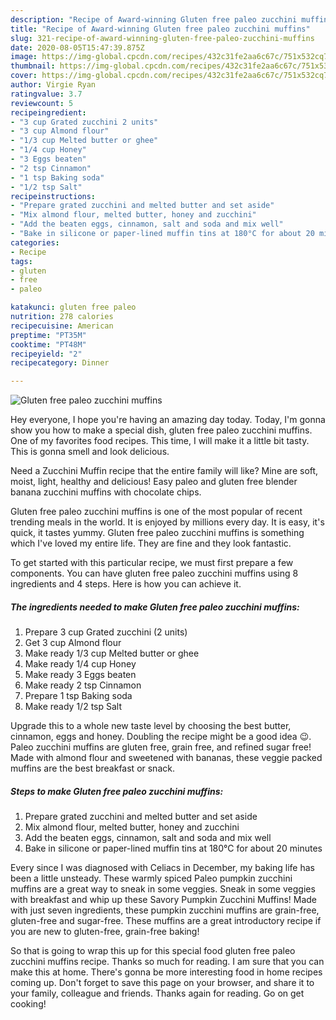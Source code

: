 ```yaml
---
description: "Recipe of Award-winning Gluten free paleo zucchini muffins"
title: "Recipe of Award-winning Gluten free paleo zucchini muffins"
slug: 321-recipe-of-award-winning-gluten-free-paleo-zucchini-muffins
date: 2020-08-05T15:47:39.875Z
image: https://img-global.cpcdn.com/recipes/432c31fe2aa6c67c/751x532cq70/gluten-free-paleo-zucchini-muffins-recipe-main-photo.jpg
thumbnail: https://img-global.cpcdn.com/recipes/432c31fe2aa6c67c/751x532cq70/gluten-free-paleo-zucchini-muffins-recipe-main-photo.jpg
cover: https://img-global.cpcdn.com/recipes/432c31fe2aa6c67c/751x532cq70/gluten-free-paleo-zucchini-muffins-recipe-main-photo.jpg
author: Virgie Ryan
ratingvalue: 3.7
reviewcount: 5
recipeingredient:
- "3 cup Grated zucchini 2 units"
- "3 cup Almond flour"
- "1/3 cup Melted butter or ghee"
- "1/4 cup Honey"
- "3 Eggs beaten"
- "2 tsp Cinnamon"
- "1 tsp Baking soda"
- "1/2 tsp Salt"
recipeinstructions:
- "Prepare grated zucchini and melted butter and set aside"
- "Mix almond flour, melted butter, honey and zucchini"
- "Add the beaten eggs, cinnamon, salt and soda and mix well"
- "Bake in silicone or paper-lined muffin tins at 180°C for about 20 minutes"
categories:
- Recipe
tags:
- gluten
- free
- paleo

katakunci: gluten free paleo 
nutrition: 278 calories
recipecuisine: American
preptime: "PT35M"
cooktime: "PT48M"
recipeyield: "2"
recipecategory: Dinner

---
```



![Gluten free paleo zucchini muffins](https://img-global.cpcdn.com/recipes/432c31fe2aa6c67c/751x532cq70/gluten-free-paleo-zucchini-muffins-recipe-main-photo.jpg)

Hey everyone, I hope you're having an amazing day today. Today, I'm gonna show you how to make a special dish, gluten free paleo zucchini muffins. One of my favorites food recipes. This time, I will make it a little bit tasty. This is gonna smell and look delicious.

Need a Zucchini Muffin recipe that the entire family will like? Mine are soft, moist, light, healthy and delicious! Easy paleo and gluten free blender banana zucchini muffins with chocolate chips.

Gluten free paleo zucchini muffins is one of the most popular of recent trending meals in the world. It is enjoyed by millions every day. It is easy, it's quick, it tastes yummy. Gluten free paleo zucchini muffins is something which I've loved my entire life. They are fine and they look fantastic.


To get started with this particular recipe, we must first prepare a few components. You can have gluten free paleo zucchini muffins using 8 ingredients and 4 steps. Here is how you can achieve it.

##### The ingredients needed to make Gluten free paleo zucchini muffins:

1. Prepare 3 cup Grated zucchini (2 units)
1. Get 3 cup Almond flour
1. Make ready 1/3 cup Melted butter or ghee
1. Make ready 1/4 cup Honey
1. Make ready 3 Eggs beaten
1. Make ready 2 tsp Cinnamon
1. Prepare 1 tsp Baking soda
1. Make ready 1/2 tsp Salt


Upgrade this to a whole new taste level by choosing the best butter, cinnamon, eggs and honey. Doubling the recipe might be a good idea 😉. Paleo zucchini muffins are gluten free, grain free, and refined sugar free! Made with almond flour and sweetened with bananas, these veggie packed muffins are the best breakfast or snack. 

##### Steps to make Gluten free paleo zucchini muffins:

1. Prepare grated zucchini and melted butter and set aside
1. Mix almond flour, melted butter, honey and zucchini
1. Add the beaten eggs, cinnamon, salt and soda and mix well
1. Bake in silicone or paper-lined muffin tins at 180°C for about 20 minutes


Every since I was diagnosed with Celiacs in December, my baking life has been a little unsteady. These warmly spiced Paleo pumpkin zucchini muffins are a great way to sneak in some veggies. Sneak in some veggies with breakfast and whip up these Savory Pumpkin Zucchini Muffins! Made with just seven ingredients, these pumpkin zucchini muffins are grain-free, gluten-free and sugar-free. These muffins are a great introductory recipe if you are new to gluten-free, grain-free baking! 

So that is going to wrap this up for this special food gluten free paleo zucchini muffins recipe. Thanks so much for reading. I am sure that you can make this at home. There's gonna be more interesting food in home recipes coming up. Don't forget to save this page on your browser, and share it to your family, colleague and friends. Thanks again for reading. Go on get cooking!
